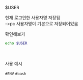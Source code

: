 
$USER

현재 로그인한 사용자명 저장됨   
->pc 사용자명이 기본으로 저장되어있음

확인해보기
```bash
echo $USER
```
<br><br>
사용 예시



`#ENV` `#bash`